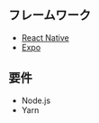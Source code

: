 ## フレームワーク

- [React Native](https://reactnative.dev/)
- [Expo](https://expo.dev/)

## 要件

- Node.js
- Yarn 
